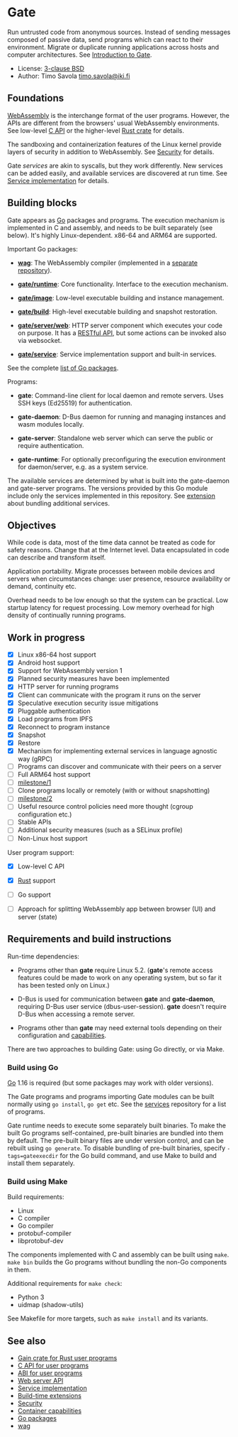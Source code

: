 # Gate

Run untrusted code from anonymous sources.  Instead of sending messages
composed of passive data, send programs which can react to their environment.
Migrate or duplicate running applications across hosts and computer
architectures.
See [Introduction to Gate](https://savo.la/introduction-to-gate.html).

- License: [3-clause BSD](LICENSE)
- Author: Timo Savola <timo.savola@iki.fi>


## Foundations

[WebAssembly](https://webassembly.org) is the interchange format of the user
programs.  However, the APIs are different from the browsers' usual WebAssembly
environments.  See low-level [C API](C.md) or the higher-level
[Rust crate](https://crates.io/crates/gain) for details.

The sandboxing and containerization features of the Linux kernel provide layers
of security in addition to WebAssembly.  See [Security](Security.md) for
details.

Gate *services* are akin to syscalls, but they work differently.  New services
can be added easily, and available services are discovered at run time.  See
[Service implementation](Service.md) for details.


## Building blocks

Gate appears as [Go](https://golang.org) packages and programs.  The execution
mechanism is implemented in C and assembly, and needs to be built separately
(see below).  It's highly Linux-dependent.  x86-64 and ARM64 are supported.

Important Go packages:

  - [**wag**](https://godoc.org/gate.computer/wag):
    The WebAssembly compiler (implemented in a
    [separate repository](https://gate.computer/wag)).

  - [**gate/runtime**](https://godoc.org/gate.computer/gate/runtime):
    Core functionality.  Interface to the execution mechanism.

  - [**gate/image**](https://godoc.org/gate.computer/gate/image):
    Low-level executable building and instance management.

  - [**gate/build**](https://godoc.org/gate.computer/gate/build):
    High-level executable building and snapshot restoration.

  - [**gate/server/web**](https://godoc.org/gate.computer/gate/server/web):
    HTTP server component which executes your code on purpose.  It has a
    [RESTful API](Web.md), but some actions can be invoked also via websocket.

  - [**gate/service**](https://godoc.org/gate.computer/gate/service):
    Service implementation support and built-in services.

See the complete [list of Go packages](https://godoc.org/gate.computer/gate).

Programs:

  - **gate**:
    Command-line client for local daemon and remote servers.  Uses SSH keys
    (Ed25519) for authentication.

  - **gate-daemon**:
    D-Bus daemon for running and managing instances and wasm modules locally.

  - **gate-server**:
    Standalone web server which can serve the public or require authentication.

  - **gate-runtime**:
    For optionally preconfiguring the execution environment for daemon/server,
    e.g. as a system service.

The available services are determined by what is built into the gate-daemon and
gate-server programs.  The versions provided by this Go module include only the
services implemented in this repository.  See [extension](Extension.md) about
bundling additional services.


## Objectives

While code is data, most of the time data cannot be treated as code for safety
reasons.  Change that at the Internet level.  Data encapsulated in code can
describe and transform itself.

Application portability.  Migrate processes between mobile devices and servers
when circumstances change: user presence, resource availability or demand,
continuity etc.

Overhead needs to be low enough so that the system can be practical.  Low
startup latency for request processing.  Low memory overhead for high density
of continually running programs.


## Work in progress

  - [x] Linux x86-64 host support
  - [x] Android host support
  - [x] Support for WebAssembly version 1
  - [x] Planned security measures have been implemented
  - [x] HTTP server for running programs
  - [x] Client can communicate with the program it runs on the server
  - [x] Speculative execution security issue mitigations
  - [x] Pluggable authentication
  - [x] Load programs from IPFS
  - [x] Reconnect to program instance
  - [x] Snapshot
  - [x] Restore
  - [x] Mechanism for implementing external services in language agnostic way (gRPC)
  - [ ] Programs can discover and communicate with their peers on a server
  - [ ] Full ARM64 host support
  - [ ] [milestone/1](https://github.com/gate-computer/gate/milestone/1)
  - [ ] Clone programs locally or remotely (with or without snapshotting)
  - [ ] [milestone/2](https://github.com/gate-computer/gate/milestone/2)
  - [ ] Useful resource control policies need more thought (cgroup configuration etc.)
  - [ ] Stable APIs
  - [ ] Additional security measures (such as a SELinux profile)
  - [ ] Non-Linux host support

User program support:

  - [x] Low-level C API
  - [x] [Rust](https://crates.io/crates/gain) support
  - [ ] Go support
  - [ ] Approach for splitting WebAssembly app between browser (UI) and server (state)


## Requirements and build instructions

Run-time dependencies:

- Programs other than **gate** require Linux 5.2.  (**gate**'s remote access
  features could be made to work on any operating system, but so far it has
  been tested only on Linux.)

- D-Bus is used for communication between **gate** and **gate-daemon**,
  requiring D-Bus user service (dbus-user-session).  **gate** doesn't require
  D-Bus when accessing a remote server.

- Programs other than **gate** may need external tools depending on their
  configuration and [capabilities](Capabilities.md).

There are two approaches to building Gate: using Go directly, or via Make.


### Build using Go

[Go](https://golang.org) 1.16 is required (but some packages may work with
older versions).

The Gate programs and programs importing Gate modules can be built normally
using `go install`, `go get` etc.  See the
[services](https://github.com/gate-computer/services#readme) repository for a
list of programs.

Gate runtime needs to execute some separately built binaries.  To make the
built Go programs self-contained, pre-built binaries are bundled into them by
default.  The pre-built binary files are under version control, and can be
rebuilt using `go generate`.  To disable bundling of pre-built binaries,
specify `-tags=gateexecdir` for the Go build command, and use Make to build and
install them separately.


### Build using Make

Build requirements:

  - Linux
  - C compiler
  - Go compiler
  - protobuf-compiler
  - libprotobuf-dev

The components implemented with C and assembly can be built using `make`.
`make bin` builds the Go programs without bundling the non-Go components in
them.

Additional requirements for `make check`:

  - Python 3
  - uidmap (shadow-utils)

See Makefile for more targets, such as `make install` and its variants.


## See also

- [Gain crate for Rust user programs](https://crates.io/crates/gain)
- [C API for user programs](C.md)
- [ABI for user programs](ABI.md)
- [Web server API](Web.md)
- [Service implementation](Service.md)
- [Build-time extensions](Extension.md)
- [Security](Security.md)
- [Container capabilities](Capabilities.md)
- [Go packages](https://godoc.org/gate.computer/gate)
- [wag](https://gate.computer/wag)

